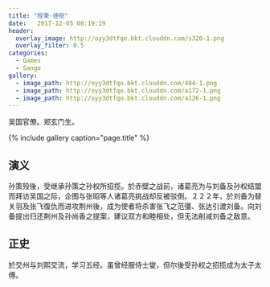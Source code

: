 ```yaml
---
title: "程秉·德枢"
date:   2017-12-05 08:19:19
header:
  overlay_image: http://oyy3dtfqo.bkt.clouddn.com/s320-1.png
  overlay_filter: 0.5
categories:
  - Games
  - Sango
gallery:
  - image_path: http://oyy3dtfqo.bkt.clouddn.com/404-1.png
  - image_path: http://oyy3dtfqo.bkt.clouddn.com/a172-1.png
  - image_path: http://oyy3dtfqo.bkt.clouddn.com/a126-1.png
---
```


吴国官僚。郑玄门生。

{% include gallery caption="page.title" %}

## 演义

孙策殁後，受继承孙策之孙权所招揽。於赤壁之战前，诸葛亮为与刘备及孙权结盟而拜访吴国之际，企图与张昭等人诸葛亮挑战却反被驳倒。２２２年，於刘备为替关羽及张飞復仇而进攻荆州後，成为使者将杀害张飞之范彊、张达引渡刘备。向刘备提出归还荆州及孙尚香之提案，建议双方和睦相处，但无法削减刘备之敌意。

## 正史

於交州与刘熙交流，学习五经。虽曾经服侍士燮，但尔後受孙权之招揽成为太子太傅。